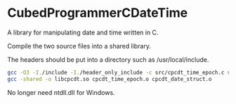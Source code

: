 # CubedProgrammerCDateTime
A library for manipulating date and time written in C.

Compile the two source files into a shared library.

The headers should be put into a directory such as /usr/local/include.

```sh
gcc -O3 -I./include -I./header_only_include -c src/cpcdt_time_epoch.c src/cpcdt_date_struct.c src/cpcdt_formatter.c -fPIC
gcc -shared -o libcpcdt.so cpcdt_time_epoch.o cpcdt_date_struct.o
```

No longer need ntdll.dll for Windows.